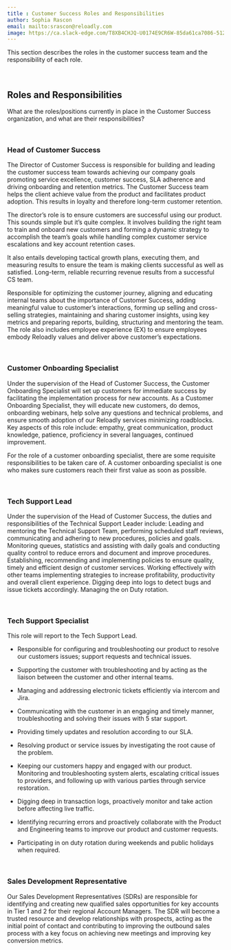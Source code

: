 ```yaml
---
title : Customer Success Roles and Responsibilities  
author: Sophia Rascon
email: mailto:srascon@reloadly.com
image: https://ca.slack-edge.com/T8XB4CHJQ-U0174E9CR6W-85da61ca7086-512
---
```




This section describes the roles in the customer success team and the responsibility of each role.

&nbsp;

Roles and Responsibilities
--------------------------

What are the roles/positions currently in place in the Customer Success organization, and what are their responsibilities?

&nbsp;

### Head of Customer Success

The Director of Customer Success is responsible for building and leading the customer success team towards achieving our company goals promoting service excellence, customer success, SLA adherence and driving onboarding and retention metrics. The Customer Success team helps the client achieve value from the product and facilitates product adoption. This results in loyalty and therefore long-term customer retention.  

The director’s role is to ensure customers are successful using our product. This sounds simple but it’s quite complex. It involves building the right team to train and onboard new customers and forming a dynamic strategy to accomplish the team’s goals while handling complex customer service escalations and key account retention cases.

It also entails developing tactical growth plans, executing them, and measuring results to ensure the team is making clients successful as well as satisfied. Long-term, reliable recurring revenue results from a successful CS team.

Responsible for optimizing the customer journey, aligning and educating internal teams about the importance of Customer Success, adding meaningful value to customer’s interactions, forming up selling and cross-selling strategies, maintaining and sharing customer insights, using key metrics and preparing reports, building, structuring and mentoring the team. The role also includes employee experience (EX) to ensure employees embody Reloadly values and deliver above customer’s expectations.

&nbsp;

### Customer Onboarding Specialist

Under the supervision of the Head of Customer Success, the Customer Onboarding Specialist will set up customers for immediate success by facilitating the implementation process for new accounts. As a Customer Onboarding Specialist, they will educate new customers, do demos, onboarding webinars, help solve any questions and technical problems, and ensure smooth adoption of our Reloadly services minimizing roadblocks. Key aspects of this role include: empathy, great communication, product knowledge, patience, proficiency in several languages, continued improvement.

For the role of a customer onboarding specialist, there are some requisite responsibilities to be taken care of. A customer onboarding specialist is one who makes sure customers reach their first value as soon as possible.

&nbsp;

### Tech Support Lead

Under the supervision of the Head of Customer Success, the duties and responsibilities of the Technical Support Leader include: Leading and mentoring the Technical Support Team, performing scheduled staff reviews, communicating and adhering to new procedures, policies and goals. Monitoring queues, statistics and assisting with daily goals and conducting quality control to reduce errors and document and improve procedures. Establishing, recommending and implementing policies to ensure quality, timely and efficient design of customer services. Working effectively with other teams implementing strategies to increase profitability, productivity and overall client experience. Digging deep into logs to detect bugs and issue tickets accordingly. Managing the on Duty rotation.

&nbsp;

### Tech Support Specialist

This role will report to the Tech Support Lead.

*   Responsible for configuring and troubleshooting our product to resolve our customers issues; support requests and technical issues.
    
*   Supporting the customer with troubleshooting and by acting as the liaison between the customer and other internal teams.
    
*   Managing and addressing electronic tickets efficiently via intercom and Jira.
    
*   Communicating with the customer in an engaging and timely manner, troubleshooting and solving their issues with 5 star support.
    
*   Providing timely updates and resolution according to our SLA.
    
*   Resolving product or service issues by investigating the root cause of the problem.
    
*   Keeping our customers happy and engaged with our product. Monitoring and troubleshooting system alerts, escalating critical issues to providers, and following up with various parties through service restoration.
    
*   Digging deep in transaction logs, proactively monitor and take action before affecting live traffic.
    
*   Identifying recurring errors and proactively collaborate with the Product and Engineering teams to improve our product and customer requests.
    
*   Participating in on duty rotation during weekends and public holidays when required.
    
&nbsp;
### Sales Development Representative

Our Sales Development Representatives (SDRs) are responsible for identifying and creating new qualified sales opportunities for key accounts in Tier 1 and 2 for their regional Account Managers. The SDR will become a trusted resource and develop relationships with prospects, acting as the initial point of contact and contributing to improving the outbound sales process with a key focus on achieving new meetings and improving key conversion metrics.


